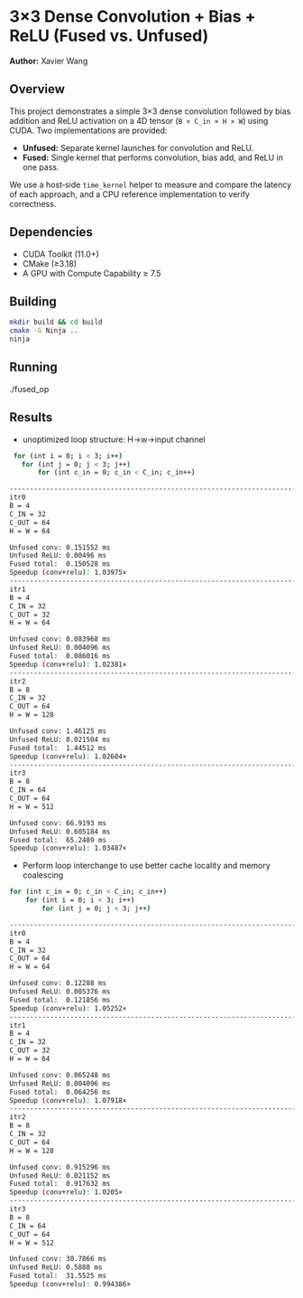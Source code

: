 # 3×3 Dense Convolution + Bias + ReLU (Fused vs. Unfused)

**Author:** Xavier Wang

## Overview
This project demonstrates a simple 3×3 dense convolution followed by bias addition and ReLU activation on a 4D tensor (`B × C_in × H × W`) using CUDA. Two implementations are provided:

- **Unfused:** Separate kernel launches for convolution and ReLU.  
- **Fused:** Single kernel that performs convolution, bias add, and ReLU in one pass.

We use a host‐side `time_kernel` helper to measure and compare the latency of each approach, and a CPU reference implementation to verify correctness.

## Dependencies
- CUDA Toolkit (11.0+)  
- CMake (≥3.18)  
- A GPU with Compute Capability ≥ 7.5

## Building
```bash
mkdir build && cd build
cmake -G Ninja ..
ninja
```

## Running
./fused_op

## Results
 - unoptimized loop structure: H->w->input channel
 ```bash
  for (int i = 0; i < 3; i++) 
    for (int j = 0; j < 3; j++) 
        for (int c_in = 0; c_in < C_in; c_in++) 
 ```
```bash
-------------------------------------------------------------------------------------------------------------------------------
itr0
B = 4
C_IN = 32
C_OUT = 64
H = W = 64

Unfused conv: 0.151552 ms
Unfused ReLU: 0.00496 ms
Fused total:  0.150528 ms
Speedup (conv+relu): 1.03975×
-------------------------------------------------------------------------------------------------------------------------------
itr1
B = 4
C_IN = 32
C_OUT = 32
H = W = 64

Unfused conv: 0.083968 ms
Unfused ReLU: 0.004096 ms
Fused total:  0.086016 ms
Speedup (conv+relu): 1.02381×
-------------------------------------------------------------------------------------------------------------------------------
itr2
B = 8
C_IN = 32
C_OUT = 64
H = W = 128

Unfused conv: 1.46125 ms
Unfused ReLU: 0.021504 ms
Fused total:  1.44512 ms
Speedup (conv+relu): 1.02604×
-------------------------------------------------------------------------------------------------------------------------------
itr3
B = 8
C_IN = 64
C_OUT = 64
H = W = 512

Unfused conv: 66.9193 ms
Unfused ReLU: 0.605184 ms
Fused total:  65.2489 ms
Speedup (conv+relu): 1.03487×
```
- Perform loop interchange to use better cache locality and memory coalescing
```bash
for (int c_in = 0; c_in < C_in; c_in++)
    for (int i = 0; i < 3; i++)
        for (int j = 0; j < 3; j++)
```

```bash
-------------------------------------------------------------------------------------------------------------------------------
itr0
B = 4
C_IN = 32
C_OUT = 64
H = W = 64

Unfused conv: 0.12288 ms
Unfused ReLU: 0.005376 ms
Fused total:  0.121856 ms
Speedup (conv+relu): 1.05252×
-------------------------------------------------------------------------------------------------------------------------------
itr1
B = 4
C_IN = 32
C_OUT = 32
H = W = 64

Unfused conv: 0.065248 ms
Unfused ReLU: 0.004096 ms
Fused total:  0.064256 ms
Speedup (conv+relu): 1.07918×
-------------------------------------------------------------------------------------------------------------------------------
itr2
B = 8
C_IN = 32
C_OUT = 64
H = W = 128

Unfused conv: 0.915296 ms
Unfused ReLU: 0.021152 ms
Fused total:  0.917632 ms
Speedup (conv+relu): 1.0205×
-------------------------------------------------------------------------------------------------------------------------------
itr3
B = 8
C_IN = 64
C_OUT = 64
H = W = 512

Unfused conv: 30.7866 ms
Unfused ReLU: 0.5888 ms
Fused total:  31.5525 ms
Speedup (conv+relu): 0.994386×
```